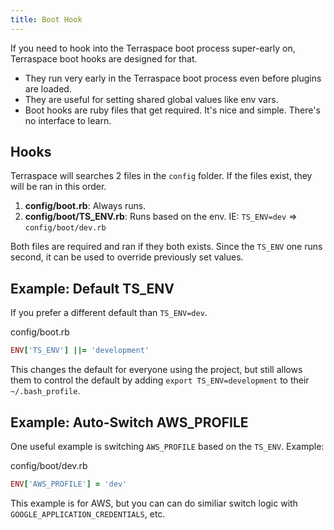 ```yaml
---
title: Boot Hook
---
```


If you need to hook into the Terraspace boot process super-early on, Terraspace boot hooks are designed for that.

* They run very early in the Terraspace boot process even before plugins are loaded.
* They are useful for setting shared global values like env vars.
* Boot hooks are ruby files that get required. It's nice and simple. There's no interface to learn.

## Hooks

Terraspace will searches 2 files in the `config` folder. If the files exist, they will be ran in this order.

1. **config/boot.rb**: Always runs.
2. **config/boot/TS_ENV.rb**: Runs based on the env. IE: `TS_ENV=dev` => `config/boot/dev.rb`

Both files are required and ran if they both exists. Since the `TS_ENV` one runs second, it can be used to override previously set values. 

## Example: Default TS_ENV

If you prefer a different default than `TS_ENV=dev`.

config/boot.rb

```ruby
ENV['TS_ENV'] ||= 'development'
```

This changes the default for everyone using the project, but still allows them to control the default by adding `export TS_ENV=development` to their `~/.bash_profile`. 

## Example: Auto-Switch AWS_PROFILE

One useful example is switching `AWS_PROFILE` based on the `TS_ENV`. Example:

config/boot/dev.rb

```ruby
ENV['AWS_PROFILE'] = 'dev'
```

This example is for AWS, but you can can do similiar switch logic with `GOOGLE_APPLICATION_CREDENTIALS`, etc.

